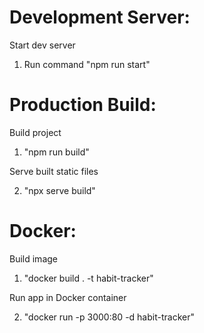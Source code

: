 # Development Server:
Start dev server
1. Run command "npm run start"

# Production Build:
Build project
1. "npm run build"

Serve built static files

2. "npx serve build"

# Docker:
Build image
1. "docker build . -t habit-tracker"

Run app in Docker container

2. "docker run -p 3000:80 -d habit-tracker"
